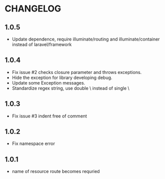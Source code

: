 CHANGELOG
================================

## 1.0.5
* Update dependence, require illuminate/routing and illuminate/container instead of laravel/framework

## 1.0.4
* Fix issue #2 checks closure parameter and throws exceptions.
* Hide the exception for library developing debug.
* Update some Exception messages.
* Standardize regex string, use double \\ instead of single \\

## 1.0.3
* Fix issue #3 indent free of comment

## 1.0.2
* Fix namespace error

## 1.0.1
* name of resource route becomes requried
